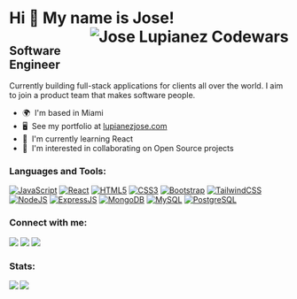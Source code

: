 Hi 👋 My name is Jose!
<a href="https://www.codewars.com/users/joselupianez"><img align="right" src="https://www.codewars.com/users/joselupianez/badges/micro" alt="Jose Lupianez Codewars"/></a>
==============================
Software Engineer
-----------------
Currently building full-stack applications for clients all over the world. I aim to join a product team that makes software people.
* 🌍  I'm based in Miami
* 🖥️  See my portfolio at [lupianezjose.com](http://lupianezjose.com)
* 🧠  I'm currently learning React
* 🤝  I'm interested in collaborating on Open Source projects

<h3 align="left">Languages and Tools:</h3>

<p align="left"><a href="https://developer.mozilla.org/en-US/docs/Web/JavaScript" target="_blank" rel="noreferrer"><img src="https://img.shields.io/badge/javascript%20-%23323330.svg?&style=for-the-badge&logo=javascript&logoColor=%23F7DF1E" alt="JavaScript" /></a> <a href="https://reactjs.org/" target="_blank" rel="noreferrer"><img src="https://img.shields.io/badge/React-20232A?style=for-the-badge&logo=react&logoColor=61DAFB" alt="React" /></a> <a href="https://developer.mozilla.org/en-US/docs/Glossary/HTML5" target="_blank" rel="noreferrer"><img src="https://img.shields.io/badge/HTML5-E34F26?style=for-the-badge&logo=html5&logoColor=white" alt="HTML5" /></a> <a href="https://www.w3.org/TR/CSS/#css" target="_blank" rel="noreferrer"><img src="https://img.shields.io/badge/CSS-239120?&style=for-the-badge&logo=css3&logoColor=white" alt="CSS3" /></a> <a href="https://getbootstrap.com/" target="_blank" rel="noreferrer"><img src="https://img.shields.io/badge/Bootstrap-563D7C?style=for-the-badge&logo=bootstrap&logoColor=white" alt="Bootstrap" /></a> <a href="https://tailwindcss.com/" target="_blank" rel="noreferrer"><img src="https://img.shields.io/badge/Tailwind_CSS-38B2AC?style=for-the-badge&logo=tailwind-css&logoColor=white" alt="TailwindCSS" /></a> <a href="https://nodejs.org/en/" target="_blank" rel="noreferrer"><img src="https://img.shields.io/badge/Node.js-43853D?style=for-the-badge&logo=node.js&logoColor=white" alt="NodeJS" /></a> <a href="https://expressjs.com/" target="_blank" rel="noreferrer"><img src="https://img.shields.io/badge/Express.js-404D59?style=for-the-badge" alt="ExpressJS" /></a> <a href="https://www.mongodb.com/" target="_blank" rel="noreferrer"><img src="https://img.shields.io/badge/MongoDB-4EA94B?style=for-the-badge&logo=mongodb&logoColor=white" alt="MongoDB" /></a> <a href="https://www.mysql.com/" target="_blank" rel="noreferrer"><img src="https://img.shields.io/badge/MySQL-005C84?style=for-the-badge&logo=mysql&logoColor=white" alt="MySQL" /></a> <a href="https://www.postgresql.org/" target="_blank" rel="noreferrer"><img src="https://img.shields.io/badge/PostgreSQL-316192?style=for-the-badge&logo=postgresql&logoColor=white" alt="PostgreSQL" /></a></p>

<h3 align="left">Connect with me:</h3>

<p align="left"> <a href="https://www.github.com/joselupianez" target="_blank" rel="noreferrer"><img src="https://img.shields.io/badge/GitHub-100000?style=for-the-badge&logo=github&logoColor=white" /></a> <a href="https://www.linkedin.com/in/joselupianez/" target="_blank" rel="noreferrer"><img src="https://img.shields.io/badge/LinkedIn-0077B5?style=for-the-badge&logo=linkedin&logoColor=white" /></a> <a href="https://www.twitter.com/lupianez_jose" target="_blank" rel="noreferrer"><img src="https://img.shields.io/badge/Twitter-1DA1F2?style=for-the-badge&logo=twitter&logoColor=white" /></a></p>

<h3 align="left">Stats:</h3>

<a href="https://github.com/joselupianez">
  <img align="left" src="https://github-readme-stats.vercel.app/api?username=joselupianez&show_icons=true&theme=tokyonight" />
</a>
<a href="https://github.com/joselupianez">
  <img align="left" src="https://github-readme-stats.vercel.app/api/top-langs/?username=joselupianez&theme=tokyonight&layout=compact" />
</a>
